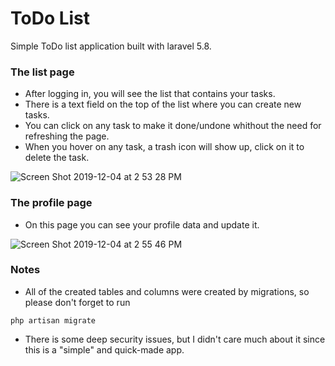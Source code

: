# ToDo List
Simple ToDo list application built with laravel 5.8.


### The list page
- After logging in, you will see the list that contains your tasks.
- There is a text field on the top of the list where you can create new tasks.
- You can click on any task to make it done/undone whithout the need for refreshing the page.
- When you hover on any task, a trash icon will show up, click on it to delete the task.

![Screen Shot 2019-12-04 at 2 53 28 PM](https://user-images.githubusercontent.com/16962426/70144717-34d5d580-16a7-11ea-9ab2-4b52458687e9.png)


### The profile page
- On this page you can see your profile data and update it.

![Screen Shot 2019-12-04 at 2 55 46 PM](https://user-images.githubusercontent.com/16962426/70144808-62bb1a00-16a7-11ea-878a-ef0a0b5759c6.png)



### Notes
- All of the created tables and columns were created by migrations, so please don't forget to run

`php artisan migrate`

- There is some deep security issues, but I didn't care much about it since this is a "simple" and quick-made app.


